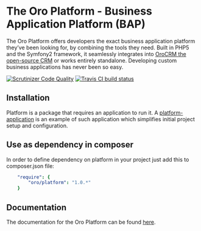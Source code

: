 # The Oro Platform - Business Application Platform (BAP)

The Oro Platform offers developers the exact business application platform they’ve been looking for,
by combining the tools they need. Built in PHP5 and the Symfony2 framework, it seamlessly integrates
into [OroCRM the open-source CRM](https://www.orocrm.com/) or works entirely standalone.
Developing custom business applications has never been so easy.

[![Scrutinizer Code Quality](https://scrutinizer-ci.com/g/orocrm/platform/badges/quality-score.png?b=master)](https://scrutinizer-ci.com/g/orocrm/platform/?branch=master) [![Travis CI build status](https://travis-ci.org/orocrm/platform.svg?branch=master)](https://travis-ci.org/orocrm/platform)

## Installation

Platform is a package that requires an application to run it.
A [platform-application](https://github.com/orocrm/platform-application) is an example of such application which
simplifies initial project setup and configuration.

## Use as dependency in composer

In order to define dependency on platform in your project just add this to composer.json file:

```yaml
    "require": {
        "oro/platform": "1.0.*"
    }
```
## Documentation
  
The documentation for the Oro Platform can be found [here](http://www.orocrm.com/documentation/).
